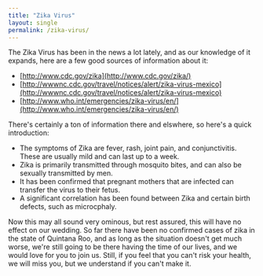 ```yaml
---
title: "Zika Virus"
layout: single
permalink: /zika-virus/
---
```


The Zika Virus has been in the news a lot lately, and as our knowledge of it
expands, here are a few good sources of information about it:

- [http://www.cdc.gov/zika](http://www.cdc.gov/zika/)
- [http://wwwnc.cdc.gov/travel/notices/alert/zika-virus-mexico](http://wwwnc.cdc.gov/travel/notices/alert/zika-virus-mexico)
- [http://www.who.int/emergencies/zika-virus/en/](http://www.who.int/emergencies/zika-virus/en/)

There's certainly a ton of information there and elswhere, so here's a quick
introduction:

- The symptoms of Zika are fever, rash, joint pain, and conjunctivitis. These
  are usually mild and can last up to a week.
- Zika is primarily transmitted through mosquito bites, and can also be
  sexually transmitted by men.
- It has been confirmed that pregnant mothers that are infected can transfer
  the virus to their fetus.
- A significant correlation has been found between Zika and certain birth
  defects, such as microcphaly.

Now this may all sound very ominous, but rest assured, this will have no effect
on our wedding. So far there have been no confirmed cases of zika in the state of Quintana Roo, and as long as the situation doesn't get much worse, we're still going to
be there having the time of our lives, and we would love for you to join us.
Still, if you feel that you can't risk your health, we will miss you, but we
understand if you can't make it.
